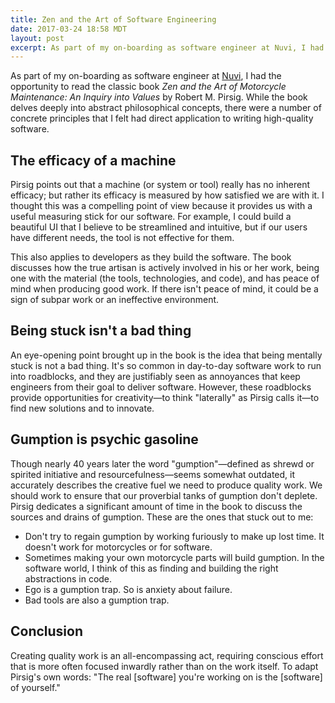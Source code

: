 ```yaml
---
title: Zen and the Art of Software Engineering
date: 2017-03-24 18:58 MDT
layout: post
excerpt: As part of my on-boarding as software engineer at Nuvi, I had the opportunity to read the classic book "Zen and the Art of Motorcycle Maintenance" by Robert M. Pirsig. While the book delves deeply into abstract philosophical concepts, there were a number of concrete principles that I felt had direct application to writing high-quality software.
---
```


As part of my on-boarding as software engineer at [Nuvi](https://www.nuvi.com/), I had the opportunity to read the classic book _Zen and the Art of Motorcycle Maintenance: An Inquiry into Values_ by Robert M. Pirsig. While the book delves deeply into abstract philosophical concepts, there were a number of concrete principles that I felt had direct application to writing high-quality software.

## The efficacy of a machine

Pirsig points out that a machine (or system or tool) really has no inherent efficacy; but rather its efficacy is measured by how satisfied we are with it. I thought this was a compelling point of view because it provides us with a useful measuring stick for our software. For example, I could build a beautiful UI that I believe to be streamlined and intuitive, but if our users have different needs, the tool is not effective for them.

This also applies to developers as they build the software. The book discusses how the true artisan is actively involved in his or her work, being one with the material (the tools, technologies, and code), and has peace of mind when producing good work. If there isn't peace of mind, it could be a sign of subpar work or an ineffective environment.

## Being stuck isn't a bad thing

An eye-opening point brought up in the book is the idea that being mentally stuck is not a bad thing. It's so common in day-to-day software work to run into roadblocks, and they are justifiably seen as annoyances that keep engineers from their goal to deliver software. However, these roadblocks provide opportunities for creativity—to think "laterally" as Pirsig calls it—to find new solutions and to innovate.

## Gumption is psychic gasoline

Though nearly 40 years later the word "gumption"—defined as shrewd or spirited initiative and resourcefulness—seems somewhat outdated, it accurately describes the creative fuel we need to produce quality work. We should work to ensure that our proverbial tanks of gumption don't deplete. Pirsig dedicates a significant amount of time in the book to discuss the sources and drains of gumption. These are the ones that stuck out to me:

* Don't try to regain gumption by working furiously to make up lost time. It doesn't work for motorcycles or for software.
* Sometimes making your own motorcycle parts will build gumption. In the software world, I think of this as finding and building the right abstractions in code.
* Ego is a gumption trap. So is anxiety about failure.
* Bad tools are also a gumption trap.

## Conclusion

Creating quality work is an all-encompassing act, requiring conscious effort that is more often focused inwardly rather than on the work itself. To adapt Pirsig's own words: "The real [software] you're working on is the [software] of yourself."
